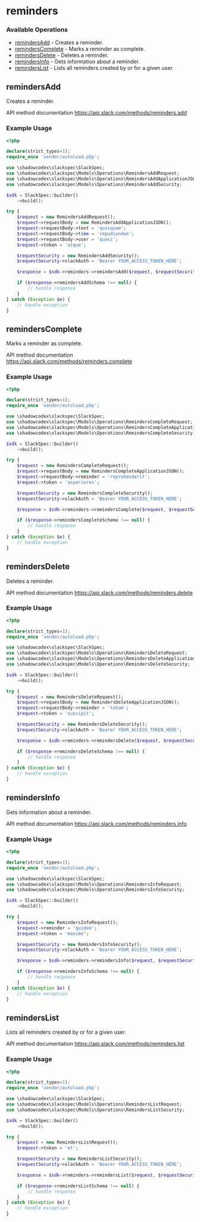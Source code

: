 # reminders

### Available Operations

* [remindersAdd](#remindersadd) - Creates a reminder.
* [remindersComplete](#reminderscomplete) - Marks a reminder as complete.
* [remindersDelete](#remindersdelete) - Deletes a reminder.
* [remindersInfo](#remindersinfo) - Gets information about a reminder.
* [remindersList](#reminderslist) - Lists all reminders created by or for a given user.

## remindersAdd

Creates a reminder.

API method documentation
<https://api.slack.com/methods/reminders.add>

### Example Usage

```php
<?php

declare(strict_types=1);
require_once 'vendor/autoload.php';

use \shadowcodex\slackspec\SlackSpec;
use \shadowcodex\slackspec\Models\Operations\RemindersAddRequest;
use \shadowcodex\slackspec\Models\Operations\RemindersAddApplicationJSON;
use \shadowcodex\slackspec\Models\Operations\RemindersAddSecurity;

$sdk = SlackSpec::builder()
    ->build();

try {
    $request = new RemindersAddRequest();
    $request->requestBody = new RemindersAddApplicationJSON();
    $request->requestBody->text = 'quisquam';
    $request->requestBody->time = 'repudiandae';
    $request->requestBody->user = 'quasi';
    $request->token = 'atque';

    $requestSecurity = new RemindersAddSecurity();
    $requestSecurity->slackAuth = 'Bearer YOUR_ACCESS_TOKEN_HERE';

    $response = $sdk->reminders->remindersAdd($request, $requestSecurity);

    if ($response->remindersAddSchema !== null) {
        // handle response
    }
} catch (Exception $e) {
    // handle exception
}
```

## remindersComplete

Marks a reminder as complete.

API method documentation
<https://api.slack.com/methods/reminders.complete>

### Example Usage

```php
<?php

declare(strict_types=1);
require_once 'vendor/autoload.php';

use \shadowcodex\slackspec\SlackSpec;
use \shadowcodex\slackspec\Models\Operations\RemindersCompleteRequest;
use \shadowcodex\slackspec\Models\Operations\RemindersCompleteApplicationJSON;
use \shadowcodex\slackspec\Models\Operations\RemindersCompleteSecurity;

$sdk = SlackSpec::builder()
    ->build();

try {
    $request = new RemindersCompleteRequest();
    $request->requestBody = new RemindersCompleteApplicationJSON();
    $request->requestBody->reminder = 'reprehenderit';
    $request->token = 'asperiores';

    $requestSecurity = new RemindersCompleteSecurity();
    $requestSecurity->slackAuth = 'Bearer YOUR_ACCESS_TOKEN_HERE';

    $response = $sdk->reminders->remindersComplete($request, $requestSecurity);

    if ($response->remindersCompleteSchema !== null) {
        // handle response
    }
} catch (Exception $e) {
    // handle exception
}
```

## remindersDelete

Deletes a reminder.

API method documentation
<https://api.slack.com/methods/reminders.delete>

### Example Usage

```php
<?php

declare(strict_types=1);
require_once 'vendor/autoload.php';

use \shadowcodex\slackspec\SlackSpec;
use \shadowcodex\slackspec\Models\Operations\RemindersDeleteRequest;
use \shadowcodex\slackspec\Models\Operations\RemindersDeleteApplicationJSON;
use \shadowcodex\slackspec\Models\Operations\RemindersDeleteSecurity;

$sdk = SlackSpec::builder()
    ->build();

try {
    $request = new RemindersDeleteRequest();
    $request->requestBody = new RemindersDeleteApplicationJSON();
    $request->requestBody->reminder = 'totam';
    $request->token = 'suscipit';

    $requestSecurity = new RemindersDeleteSecurity();
    $requestSecurity->slackAuth = 'Bearer YOUR_ACCESS_TOKEN_HERE';

    $response = $sdk->reminders->remindersDelete($request, $requestSecurity);

    if ($response->remindersDeleteSchema !== null) {
        // handle response
    }
} catch (Exception $e) {
    // handle exception
}
```

## remindersInfo

Gets information about a reminder.

API method documentation
<https://api.slack.com/methods/reminders.info>

### Example Usage

```php
<?php

declare(strict_types=1);
require_once 'vendor/autoload.php';

use \shadowcodex\slackspec\SlackSpec;
use \shadowcodex\slackspec\Models\Operations\RemindersInfoRequest;
use \shadowcodex\slackspec\Models\Operations\RemindersInfoSecurity;

$sdk = SlackSpec::builder()
    ->build();

try {
    $request = new RemindersInfoRequest();
    $request->reminder = 'quidem';
    $request->token = 'maxime';

    $requestSecurity = new RemindersInfoSecurity();
    $requestSecurity->slackAuth = 'Bearer YOUR_ACCESS_TOKEN_HERE';

    $response = $sdk->reminders->remindersInfo($request, $requestSecurity);

    if ($response->remindersInfoSchema !== null) {
        // handle response
    }
} catch (Exception $e) {
    // handle exception
}
```

## remindersList

Lists all reminders created by or for a given user.

API method documentation
<https://api.slack.com/methods/reminders.list>

### Example Usage

```php
<?php

declare(strict_types=1);
require_once 'vendor/autoload.php';

use \shadowcodex\slackspec\SlackSpec;
use \shadowcodex\slackspec\Models\Operations\RemindersListRequest;
use \shadowcodex\slackspec\Models\Operations\RemindersListSecurity;

$sdk = SlackSpec::builder()
    ->build();

try {
    $request = new RemindersListRequest();
    $request->token = 'et';

    $requestSecurity = new RemindersListSecurity();
    $requestSecurity->slackAuth = 'Bearer YOUR_ACCESS_TOKEN_HERE';

    $response = $sdk->reminders->remindersList($request, $requestSecurity);

    if ($response->remindersListSchema !== null) {
        // handle response
    }
} catch (Exception $e) {
    // handle exception
}
```
